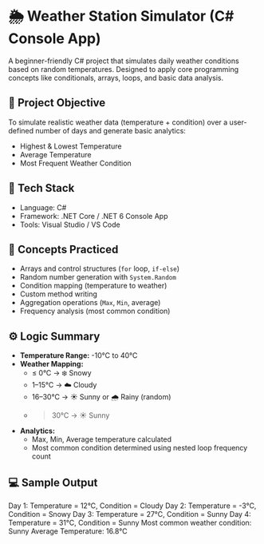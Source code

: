 # 🌦️ Weather Station Simulator (C# Console App)

A beginner-friendly C# project that simulates daily weather conditions based on random temperatures. Designed to apply core programming concepts like conditionals, arrays, loops, and basic data analysis.

## 📌 Project Objective

To simulate realistic weather data (temperature + condition) over a user-defined number of days and generate basic analytics:
- Highest & Lowest Temperature
- Average Temperature
- Most Frequent Weather Condition

## 🔧 Tech Stack

- Language: C#
- Framework: .NET Core / .NET 6 Console App
- Tools: Visual Studio / VS Code

## 🧠 Concepts Practiced

- Arrays and control structures (`for` loop, `if-else`)
- Random number generation with `System.Random`
- Condition mapping (temperature to weather)
- Custom method writing
- Aggregation operations (`Max`, `Min`, average)
- Frequency analysis (most common condition)

## ⚙️ Logic Summary

- **Temperature Range:** -10°C to 40°C
- **Weather Mapping:**
  - ≤ 0°C → ❄️ Snowy
  - 1–15°C → ☁️ Cloudy
  - 16–30°C → ☀️ Sunny or 🌧️ Rainy (random)
  - > 30°C → ☀️ Sunny
- **Analytics:**
  - Max, Min, Average temperature calculated
  - Most common condition determined using nested loop frequency count

## 💻 Sample Output
Day 1: Temperature = 12°C, Condition = Cloudy
Day 2: Temperature = -3°C, Condition = Snowy
Day 3: Temperature = 27°C, Condition = Sunny
Day 4: Temperature = 31°C, Condition = Sunny
Most common weather condition: Sunny
Average Temperature: 16.8°C
